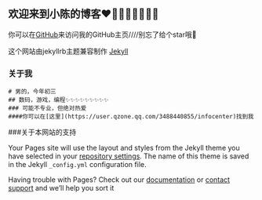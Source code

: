 ## 欢迎来到小陈的博客❤🤍🖤🤎💜💚💛💛

你可以在[GitHub](https://github.com/chen0331/)来访问我的GitHub主页////别忘了给个star哦🙌


这个网站由jekyllrb主题兼容制作 [Jekyll](https://jekyllrb.com/) 

### 关于我

```
# 男的，今年初三
## 数码，游戏，编程✨✨✨✨✨✨✨✨✨
### 可能不专业，但绝对热爱
####你可以在[这里](https://user.qzone.qq.com/3488440855/infocenter)找到我
```

###关于本网站的支持

Your Pages site will use the layout and styles from the Jekyll theme you have selected in your [repository settings](https://github.com/chen0331/chen03310808.github.io/settings/pages). The name of this theme is saved in the Jekyll `_config.yml` configuration file.

Having trouble with Pages? Check out our [documentation](https://docs.github.com/categories/github-pages-basics/) or [contact support](https://support.github.com/contact) and we’ll help you sort it 
